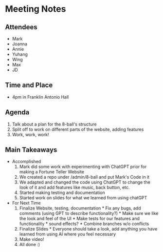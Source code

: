 # Meeting Notes
## Attendees
- Mark
- Joanna
- Annie
- Yuhang
- Wing 
- Max
- JD

## Time and Place
- 4pm in Franklin Antonio Hall

## Agenda
1. Talk about a plan for the 8-ball's structure
2. Split off to work on different parts of the website, adding features
3. Work, work, work!

## Main Takeaways
* Accomplished
    1. Mark did some work with experimenting with ChatGPT prior for making a Fortune Teller Website
    2. We created a repo under /admin/8-ball and put Mark's Code in it
    3. We adapted and changed the code using ChatGPT to change the look of it and add features like music, back button, etc. 
    4. Started making testing and documentation
    5. Started work on slides for what we learned from using chatGPT
* For Next Time
    1. Finalize Website, testing, documentation
      * Fix any bugs, add comments (using GPT to describe functionality?)
      * Make sure we like the look and feel of the UI
      * Make tests for our features and functionality
      * sound effects?
      * Combine branches w/o conflicts
    3. Finalize Slides
      * Everyone should take a look, add anything you have learned from using AI where you feel necessary
    5. Make video!
    6. All done :)

